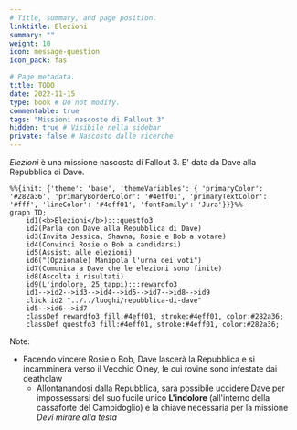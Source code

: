 ```yaml
---
# Title, summary, and page position.
linktitle: Elezioni
summary: ""
weight: 10
icon: message-question
icon_pack: fas

# Page metadata.
title: TODO
date: 2022-11-15
type: book # Do not modify.
commentable: true
tags: "Missioni nascoste di Fallout 3"
hidden: true # Visibile nella sidebar
private: false # Nascosto dalle ricerche
---
```


*Elezioni* è una missione nascosta di Fallout 3. E' data da Dave alla Repubblica di Dave.



```mermaid
%%{init: {'theme': 'base', 'themeVariables': { 'primaryColor': '#282a36', 'primaryBorderColor': '#4eff01', 'primaryTextColor': '#fff', 'lineColor': '#4eff01', 'fontFamily': 'Jura'}}}%%
graph TD;
    id1(<b>Elezioni</b>):::questfo3
    id2(Parla con Dave alla Repubblica di Dave)
    id3(Invita Jessica, Shawna, Rosie e Bob a votare)
    id4(Convinci Rosie o Bob a candidarsi)
    id5(Assisti alle elezioni)
    id6("(Opzionale) Manipola l'urna dei voti")
    id7(Comunica a Dave che le elezioni sono finite) 
    id8(Ascolta i risultati)
    id9(L'indolore, 25 tappi):::rewardfo3
    id1-->id2-->id3-->id4-->id5-->id7-->id8-->id9
    click id2 "../../luoghi/repubblica-di-dave"
    id5-->id6-->id7
    classDef rewardfo3 fill:#4eff01, stroke:#4eff01, color:#282a36;
    classDef questfo3 fill:#4eff01, stroke:#4eff01, color:#282a36;
```

Note:
- Facendo vincere Rosie o Bob, Dave lascerà la Repubblica e si incamminerà verso il Vecchio Olney, le cui rovine sono infestate dai deathclaw
    - Allontanandosi dalla Repubblica, sarà possibile uccidere Dave per impossessarsi del suo fucile unico **L'indolore** (all'interno della cassaforte del Campidoglio) e la chiave necessaria per la missione *Devi mirare alla testa*